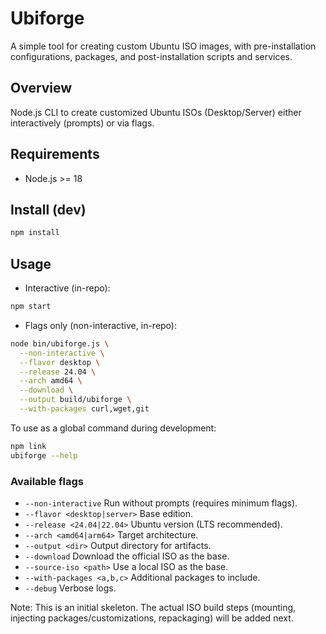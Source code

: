 # Ubiforge
A simple tool for creating custom Ubuntu ISO images, with pre-installation configurations, packages, and post-installation scripts and services.

## Overview
Node.js CLI to create customized Ubuntu ISOs (Desktop/Server) either interactively (prompts) or via flags.

## Requirements
- Node.js >= 18

## Install (dev)
```bash
npm install
```

## Usage
- Interactive (in-repo):
```bash
npm start
```

- Flags only (non-interactive, in-repo):
```bash
node bin/ubiforge.js \
  --non-interactive \
  --flavor desktop \
  --release 24.04 \
  --arch amd64 \
  --download \
  --output build/ubiforge \
  --with-packages curl,wget,git
```

To use as a global command during development:
```bash
npm link
ubiforge --help
```

### Available flags
- `--non-interactive` Run without prompts (requires minimum flags).
- `--flavor <desktop|server>` Base edition.
- `--release <24.04|22.04>` Ubuntu version (LTS recommended).
- `--arch <amd64|arm64>` Target architecture.
- `--output <dir>` Output directory for artifacts.
- `--download` Download the official ISO as the base.
- `--source-iso <path>` Use a local ISO as the base.
- `--with-packages <a,b,c>` Additional packages to include.
- `--debug` Verbose logs.

Note: This is an initial skeleton. The actual ISO build steps (mounting, injecting packages/customizations, repackaging) will be added next.
